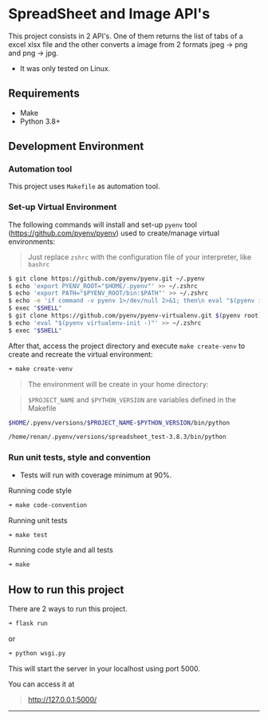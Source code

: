 # SpreadSheet and Image API's


This project consists in 2 API's. One of them returns the list of tabs of a excel xlsx file and the other converts a image from 2 formats jpeg -> png and png -> jpg.

 - It was only tested on Linux.


## Requirements

 - Make
 - Python 3.8+


## Development Environment
 
 
### Automation tool

This project uses `Makefile` as automation tool.

### Set-up Virtual Environment

The following commands will install and set-up `pyenv` tool (https://github.com/pyenv/pyenv) used to create/manage virtual environments:

> Just replace `zshrc` with the configuration file of your interpreter, like `bashrc`

```bash
$ git clone https://github.com/pyenv/pyenv.git ~/.pyenv
$ echo 'export PYENV_ROOT="$HOME/.pyenv"' >> ~/.zshrc
$ echo 'export PATH="$PYENV_ROOT/bin:$PATH"' >> ~/.zshrc
$ echo -e 'if command -v pyenv 1>/dev/null 2>&1; then\n eval "$(pyenv init -)"\nfi' >> ~/.zshrc
$ exec "$SHELL"
$ git clone https://github.com/pyenv/pyenv-virtualenv.git $(pyenv root)/plugins/pyenv-virtualenv
$ echo 'eval "$(pyenv virtualenv-init -)"' >> ~/.zshrc
$ exec "$SHELL"
```

After that, access the project directory and execute `make create-venv` to create and recreate the virtual environment:

```bash
➜ make create-venv
```

> The environment will be create in your home directory:

> `$PROJECT_NAME` and `$PYTHON_VERSION` are variables defined in the Makefile

```bash
$HOME/.pyenv/versions/$PROJECT_NAME-$PYTHON_VERSION/bin/python

/home/renan/.pyenv/versions/spreadsheet_test-3.8.3/bin/python
```


### Run unit tests, style and convention

- Tests will run with coverage minimum at 90%.

Running code style
```bash
➜ make code-convention
```
Running unit tests
```bash
➜ make test
```
Running code style and all tests
```bash
➜ make
```

## How to run this project

There are 2 ways to run this project.

```bash
➜ flask run
```
or

```bash
➜ python wsgi.py
```

This will start the server in your localhost using port 5000.

You can access it at
> http://127.0.0.1:5000/

---

